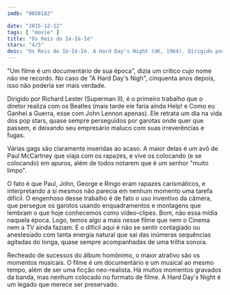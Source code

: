 ```yaml
---
imdb: "0058182"

date: "2015-12-12"
tags: [ "movie" ]
title: "Os Reis do Ié-Ié-Ié"
stars: "4/5"
desc: "Os Reis do Ié-Ié-Ié. A Hard Day's Night (UK, 1964). Dirigido por Richard Lester. Escrito por Alun Owen. Com The Beatles, John Lennon, Paul McCartney, George Harrison, Ringo Starr, Wilfrid Brambell, Norman Rossington, John Junkin, Victor Spinetti."
---
```

"Um filme é um documentário de sua época", dizia um crítico cujo nome não me recordo. No caso de "A Hard Day's Nigh", cinquenta anos depois, isso não poderia ser mais verdade.

Dirigido por Richard Lester (Superman II), é o primeiro trabalho que o diretor realiza com os Beatles (mais tarde ele faria ainda Help! e Como eu Ganhei a Guerra, esse com John Lennon apenas). Ele retrata um dia na vida dos pop stars, quase sempre perseguidos por garotas onde quer que passem, e deixando seu empresário maluco com suas irreverências e fugas.

Várias gags são claramente inseridas ao acaso. A maior delas é um avô de Paul McCartney que viaja com os rapazes, e vive os colocando (e se colocando) em apuros, além de todos notarem que é um senhor "muito limpo".

O fato é que Paul, John, George e Ringo eram rapazes carismáticos, e interpretando a si mesmos não parecia em nenhum momento uma tarefa difícil. O engenhoso desse trabalho é de fato o uso inventivo da câmera, que persegue os garotos usando enquadramentos e montagens que lembram o que hoje conhecemos como vídeo-clipes. Bom, não essa mídia naquela época. Logo, temos algo a mais nesse filme que nem o Cinema nem a TV ainda faziam. E o difícil aqui é não se sentir contagiado ou anestesiado com tanta energia natural que sai das inúmeras sequências agitadas do longa, quase sempre acompanhadas de uma trilha sonora.

Recheado de sucessos do álbum homônimo, o maior atrativo são os momentos musicais. O filme é um documentário e um musical ao mesmo tempo, além de ser uma ficção neo-realista. Há muitos momentos gravados da banda, mas nenhum colocado no formato de filme. A Hard Day's Night é um legado que merece ser preservado.
